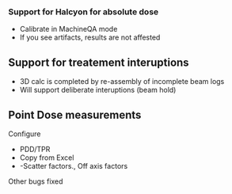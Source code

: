 ### Support for Halcyon for absolute dose
- Calibrate in MachineQA mode
- If you see artifacts, results are not affested

## Support for treatement interuptions
- 3D calc is completed by re-assembly of incomplete beam logs
- Will support deliberate interuptions (beam hold)

## Point Dose measurements
Configure
- PDD/TPR
- Copy from Excel
- -Scatter factors., Off axis factors

Other bugs fixed


